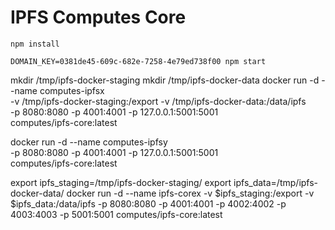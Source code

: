 # IPFS Computes Core

````
npm install

DOMAIN_KEY=0381de45-609c-682e-7258-4e79ed738f00 npm start

````

mkdir /tmp/ipfs-docker-staging
mkdir /tmp/ipfs-docker-data
docker run -d --name computes-ipfsx \
  -v /tmp/ipfs-docker-staging:/export -v /tmp/ipfs-docker-data:/data/ipfs \
  -p 8080:8080 -p 4001:4001 -p 127.0.0.1:5001:5001 \
  computes/ipfs-core:latest

docker run -d --name computes-ipfsy \
  -p 8080:8080 -p 4001:4001 -p 127.0.0.1:5001:5001 \
  computes/ipfs-core:latest

export ipfs_staging=/tmp/ipfs-docker-staging/
export ipfs_data=/tmp/ipfs-docker-data/
docker run -d --name ipfs-corex -v $ipfs_staging:/export -v $ipfs_data:/data/ipfs -p 8080:8080 -p 4001:4001 -p 4002:4002 -p 4003:4003 -p 5001:5001 computes/ipfs-core:latest
